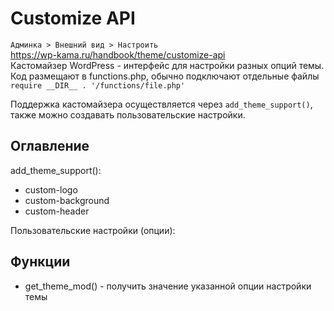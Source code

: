 # Customize API
`Админка > Внешний вид > Настроить`  
https://wp-kama.ru/handbook/theme/customize-api  
Кастомайзер WordPress - интерфейс для настройки разных опций темы.  
Код размещают в functions.php, обычно подключают отдельные файлы `require __DIR__ . '/functions/file.php'`

Поддержка кастомайзера осуществляется через `add_theme_support()`, также можно создавать пользовательские настройки.

## Оглавление
add_theme_support():
- custom-logo
- custom-background
- custom-header

Пользовательские настройки (опции):


## Функции
- get_theme_mod() - получить значение указанной опции настройки темы
